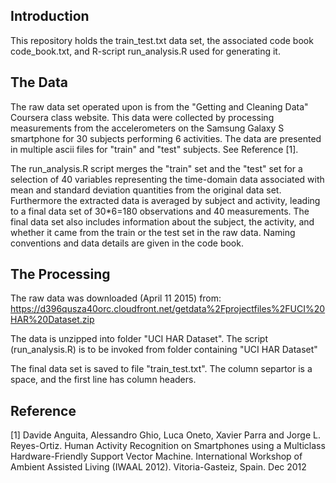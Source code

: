 ## Introduction
This repository holds the train_test.txt data set, the associated code book code_book.txt, 
and R-script run_analysis.R used for generating it.

## The Data
The raw data set operated upon is from the "Getting and Cleaning Data" 
Coursera class website. This data were collected by processing
measurements from the accelerometers on the Samsung Galaxy S smartphone for 30
subjects performing 6 activities. The data are presented in multiple ascii
files for "train" and "test" subjects. See Reference [1].

The run_analysis.R script merges the "train" set and the "test" set for a
selection of 40 variables representing the time-domain data associated with
mean and standard deviation quantities from the original data set. Furthermore
the extracted data is averaged by subject and activity, leading to a final
data set of 30*6=180 observations and 40 measurements. The final data set also
includes information about the subject, the activity, and whether it came from
the train or the test set in the raw data. Naming conventions and data details
are given in the code book.

## The Processing
The raw data was downloaded (April 11 2015) from:
https://d396qusza40orc.cloudfront.net/getdata%2Fprojectfiles%2FUCI%20HAR%20Dataset.zip

The data is unzipped into folder "UCI HAR Dataset". The script (run_analysis.R)
is to be invoked from folder containing "UCI HAR Dataset"

The final data set is saved to file "train_test.txt".
The column separtor is a space, and the first line has column headers.

## Reference
[1] Davide Anguita, Alessandro Ghio, Luca Oneto, Xavier Parra and Jorge L. Reyes-Ortiz. Human Activity Recognition on Smartphones using a Multiclass Hardware-Friendly Support Vector Machine. International Workshop of Ambient Assisted Living (IWAAL 2012). Vitoria-Gasteiz, Spain. Dec 2012
